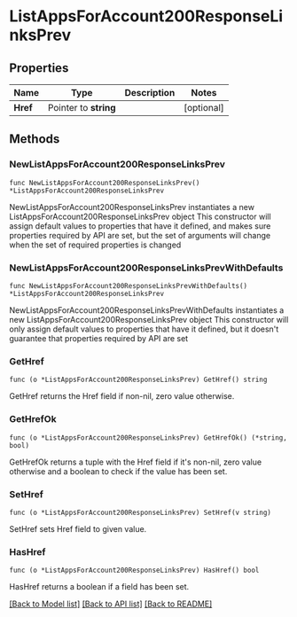 # ListAppsForAccount200ResponseLinksPrev

## Properties

Name | Type | Description | Notes
------------ | ------------- | ------------- | -------------
**Href** | Pointer to **string** |  | [optional] 

## Methods

### NewListAppsForAccount200ResponseLinksPrev

`func NewListAppsForAccount200ResponseLinksPrev() *ListAppsForAccount200ResponseLinksPrev`

NewListAppsForAccount200ResponseLinksPrev instantiates a new ListAppsForAccount200ResponseLinksPrev object
This constructor will assign default values to properties that have it defined,
and makes sure properties required by API are set, but the set of arguments
will change when the set of required properties is changed

### NewListAppsForAccount200ResponseLinksPrevWithDefaults

`func NewListAppsForAccount200ResponseLinksPrevWithDefaults() *ListAppsForAccount200ResponseLinksPrev`

NewListAppsForAccount200ResponseLinksPrevWithDefaults instantiates a new ListAppsForAccount200ResponseLinksPrev object
This constructor will only assign default values to properties that have it defined,
but it doesn't guarantee that properties required by API are set

### GetHref

`func (o *ListAppsForAccount200ResponseLinksPrev) GetHref() string`

GetHref returns the Href field if non-nil, zero value otherwise.

### GetHrefOk

`func (o *ListAppsForAccount200ResponseLinksPrev) GetHrefOk() (*string, bool)`

GetHrefOk returns a tuple with the Href field if it's non-nil, zero value otherwise
and a boolean to check if the value has been set.

### SetHref

`func (o *ListAppsForAccount200ResponseLinksPrev) SetHref(v string)`

SetHref sets Href field to given value.

### HasHref

`func (o *ListAppsForAccount200ResponseLinksPrev) HasHref() bool`

HasHref returns a boolean if a field has been set.


[[Back to Model list]](../README.md#documentation-for-models) [[Back to API list]](../README.md#documentation-for-api-endpoints) [[Back to README]](../README.md)


